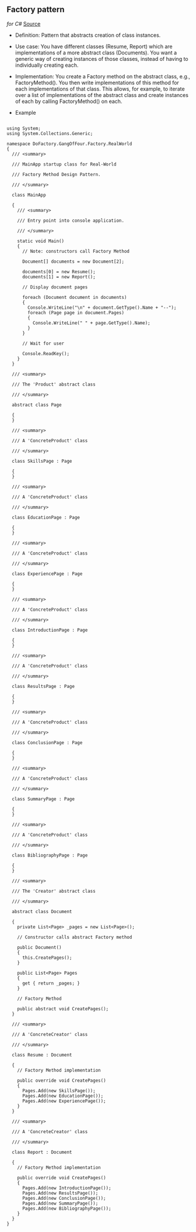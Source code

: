 ## Factory pattern 
*for C#* 
[Source](https://www.dofactory.com/net/factory-method-design-pattern)  

* Definition: Pattern that abstracts creation of class instances. 

* Use case: You have different classes (Resume, Report) which are implementations of a more abstract class (Documents). You want a generic way of creating instances of those classes, instead of having to individually creating each. 

* Implementation: You create a Factory method on the abstract class, e.g., FactoryMethod(). You then write implementations of this method for each implementations of that class. This allows, for example, to iterate over a list of implementations of the abstract class and create instances of each by calling FactoryMethod() on each. 

* Example  
```
                 
using System;
using System.Collections.Generic;
 
namespace DoFactory.GangOfFour.Factory.RealWorld
{
  /// <summary>

  /// MainApp startup class for Real-World 

  /// Factory Method Design Pattern.

  /// </summary>

  class MainApp

  {
    /// <summary>

    /// Entry point into console application.

    /// </summary>

    static void Main()
    {
      // Note: constructors call Factory Method

      Document[] documents = new Document[2];
 
      documents[0] = new Resume();
      documents[1] = new Report();
 
      // Display document pages

      foreach (Document document in documents)
      {
        Console.WriteLine("\n" + document.GetType().Name + "--");
        foreach (Page page in document.Pages)
        {
          Console.WriteLine(" " + page.GetType().Name);
        }
      }
 
      // Wait for user

      Console.ReadKey();
    }
  }
 
  /// <summary>

  /// The 'Product' abstract class

  /// </summary>

  abstract class Page

  {
  }
 
  /// <summary>

  /// A 'ConcreteProduct' class

  /// </summary>

  class SkillsPage : Page

  {
  }
 
  /// <summary>

  /// A 'ConcreteProduct' class

  /// </summary>

  class EducationPage : Page

  {
  }
 
  /// <summary>

  /// A 'ConcreteProduct' class

  /// </summary>

  class ExperiencePage : Page

  {
  }
 
  /// <summary>

  /// A 'ConcreteProduct' class

  /// </summary>

  class IntroductionPage : Page

  {
  }
 
  /// <summary>

  /// A 'ConcreteProduct' class

  /// </summary>

  class ResultsPage : Page

  {
  }
 
  /// <summary>

  /// A 'ConcreteProduct' class

  /// </summary>

  class ConclusionPage : Page

  {
  }
 
  /// <summary>

  /// A 'ConcreteProduct' class

  /// </summary>

  class SummaryPage : Page

  {
  }
 
  /// <summary>

  /// A 'ConcreteProduct' class

  /// </summary>

  class BibliographyPage : Page

  {
  }
 
  /// <summary>

  /// The 'Creator' abstract class

  /// </summary>

  abstract class Document

  {
    private List<Page> _pages = new List<Page>();
 
    // Constructor calls abstract Factory method

    public Document()
    {
      this.CreatePages();
    }
 
    public List<Page> Pages
    {
      get { return _pages; }
    }
 
    // Factory Method

    public abstract void CreatePages();
  }
 
  /// <summary>

  /// A 'ConcreteCreator' class

  /// </summary>

  class Resume : Document

  {
    // Factory Method implementation

    public override void CreatePages()
    {
      Pages.Add(new SkillsPage());
      Pages.Add(new EducationPage());
      Pages.Add(new ExperiencePage());
    }
  }
 
  /// <summary>

  /// A 'ConcreteCreator' class

  /// </summary>

  class Report : Document

  {
    // Factory Method implementation

    public override void CreatePages()
    {
      Pages.Add(new IntroductionPage());
      Pages.Add(new ResultsPage());
      Pages.Add(new ConclusionPage());
      Pages.Add(new SummaryPage());
      Pages.Add(new BibliographyPage());
    }
  }
}
```

